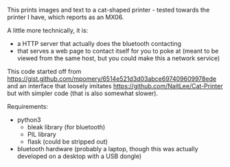 
This prints images and text to a cat-shaped printer - tested towards the printer I have, which reports as an MX06.

A little more technically, it is:
- a HTTP server that actually does the bluetooth contacting
- that serves a web page to contact itself for you to poke at 
  (meant to be viewed from the same host, but you could make this a network service)


This code started off from https://gist.github.com/mpomery/6514e521d3d03abce697409609978ede 
and an interface that loosely imitates https://github.com/NaitLee/Cat-Printer but with simpler code (that is also somewhat slower).

Requirements:
- python3
  - bleak library (for bluetooth)
  - PIL library
  - flask (could be stripped out)
- bluetooth hardware (probably a laptop, though this was actually developed on a desktop with a USB dongle)

